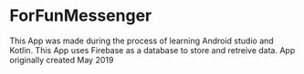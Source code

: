 # ForFunMessenger 
This App was made during the process of learning Android studio and Kotlin.
This App uses Firebase as a database to store and retreive data.
App originally created May 2019
